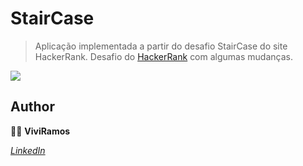 # StairCase

>Aplicação implementada a partir do desafio StairCase do site HackerRank.
> Desafio do [HackerRank](https://www.hackerrank.com/challenges/staircase/problem) com algumas mudanças.

![](StairCase.gif)

## Author 
:woman_technologist: **ViviRamos**

[*LinkedIn*](https://linkedin.com/in/viviane-ramos-luz-346169187)